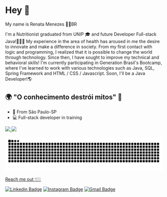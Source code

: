 # Hey 👋

My name is Renata Menezes 👩🏽BR

I'm a Nutritionist graduated from UNIP 🎓 and future Developer Full-stack Java!👩🏻‍💻
My experience in the area of health has aroused in me the desire to innovate and make a difference in society.
From my first contact with logic and programming, I realized that it is possible to change the world through technology. Since then, I have sought to improve my technical and behavioral skills!
I'm currently participating in Generation Brasil's Bootcamp, where I've learned to work with various technologies such as Java, SQL, Spring Framework and HTML / CSS / Javascript.
Soon, I'll be a Java Developer!🌎

## 🌍 "O conhecimento destrói mitos" 🧠

- 📍 From São Paulo-SP 
- 💻  Full-stack developer in training

 <div>
  <a href="https://github.com/RenataDayana">
  <img height="180em" src="https://github-readme-stats.vercel.app/api?username=RenataDayana&show_icons=true&theme=light&include_all_commits=true&count_private=true"/>
  <img height="180em" src="https://github-readme-stats.vercel.app/api/top-langs/?username=RenataDayana&layout=compact&langs_count=7&theme=light"/>
</div>


 ![Snake animation](https://github.com/RenataDayana/RenataDayana/blob/output/github-contribution-grid-snake.svg)

Reach me out 👇🏼

 [![Linkedin Badge](https://img.shields.io/badge/-LinkedIn-blue?style=flat-square&logo=Linkedin&logoColor=white&link=https://www.linkedin.com/in/renata-dayana-de-oliveira-menezes-19a57549/)](https://www.linkedin.com/in/renata-dayana-de-oliveira-menezes-19a57549/)
 [![Instagram Badge](https://img.shields.io/badge/-Instagram-violet?style=flat-square&logo=Instagram&logoColor=white&link=https://www.instagram.com/renata.menezes_/)](https://www.instagram.com/renata.menezes_/)
 [![Gmail Badge](https://img.shields.io/badge/-Gmail-red?style=flat-square&logo=Gmail&logoColor=white&link=mailto:renata.dayana@gmail.com)](mailto:renata.dayana@gmail.com)


 
</div>
